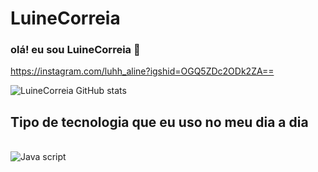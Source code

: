 # LuineCorreia 

### olá! eu sou LuineCorreia 👋

https://instagram.com/luhh_aline?igshid=OGQ5ZDc2ODk2ZA==

![LuineCorreia GitHub stats](https://github-readme-stats.vercel.app/api?username=LuineCorreia&show_icons=true&theme=radical)

## Tipo de tecnologia que eu uso no meu dia a dia

   <div style ="display: C">
<br/>
<img aling="center" alt="Java script"
src="https://img.shields.io/badge/Java-00599C?style=for-the-badge&logo=Java&logoColor=white"/>
</div> 